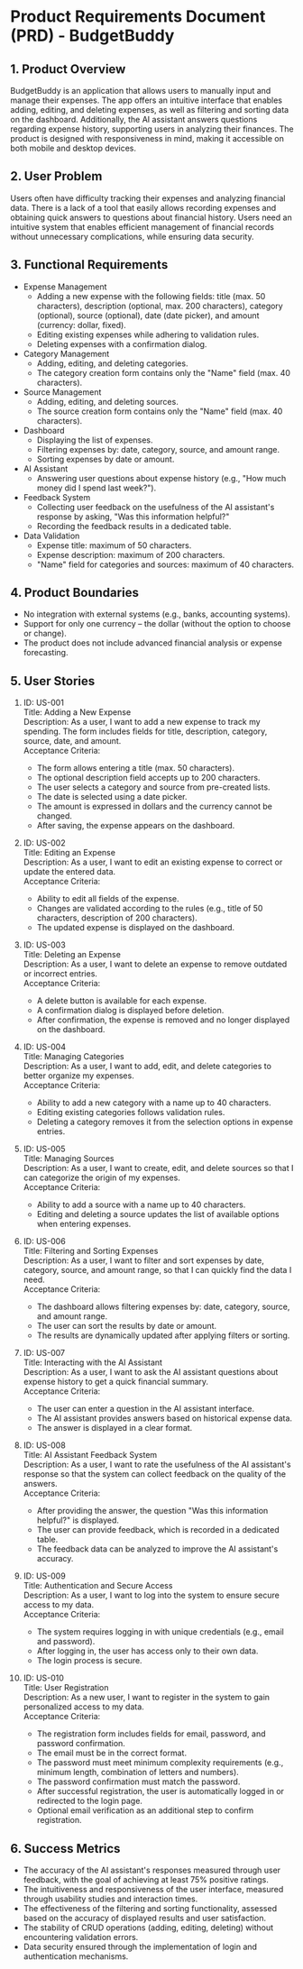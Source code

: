 # Product Requirements Document (PRD) - BudgetBuddy

## 1. Product Overview

BudgetBuddy is an application that allows users to manually input and manage their expenses. The app offers an intuitive interface that enables adding, editing, and deleting expenses, as well as filtering and sorting data on the dashboard. Additionally, the AI assistant answers questions regarding expense history, supporting users in analyzing their finances. The product is designed with responsiveness in mind, making it accessible on both mobile and desktop devices.

## 2. User Problem

Users often have difficulty tracking their expenses and analyzing financial data. There is a lack of a tool that easily allows recording expenses and obtaining quick answers to questions about financial history. Users need an intuitive system that enables efficient management of financial records without unnecessary complications, while ensuring data security.

## 3. Functional Requirements

- Expense Management
  - Adding a new expense with the following fields: title (max. 50 characters), description (optional, max. 200 characters), category (optional), source (optional), date (date picker), and amount (currency: dollar, fixed).
  - Editing existing expenses while adhering to validation rules.
  - Deleting expenses with a confirmation dialog.
- Category Management
  - Adding, editing, and deleting categories.
  - The category creation form contains only the "Name" field (max. 40 characters).
- Source Management
  - Adding, editing, and deleting sources.
  - The source creation form contains only the "Name" field (max. 40 characters).
- Dashboard
  - Displaying the list of expenses.
  - Filtering expenses by: date, category, source, and amount range.
  - Sorting expenses by date or amount.
- AI Assistant
  - Answering user questions about expense history (e.g., "How much money did I spend last week?").
- Feedback System
  - Collecting user feedback on the usefulness of the AI assistant's response by asking, "Was this information helpful?"
  - Recording the feedback results in a dedicated table.
- Data Validation
  - Expense title: maximum of 50 characters.
  - Expense description: maximum of 200 characters.
  - "Name" field for categories and sources: maximum of 40 characters.

## 4. Product Boundaries

- No integration with external systems (e.g., banks, accounting systems).
- Support for only one currency – the dollar (without the option to choose or change).
- The product does not include advanced financial analysis or expense forecasting.

## 5. User Stories

1. ID: US-001  
   Title: Adding a New Expense  
   Description: As a user, I want to add a new expense to track my spending. The form includes fields for title, description, category, source, date, and amount.  
   Acceptance Criteria:

   - The form allows entering a title (max. 50 characters).
   - The optional description field accepts up to 200 characters.
   - The user selects a category and source from pre-created lists.
   - The date is selected using a date picker.
   - The amount is expressed in dollars and the currency cannot be changed.
   - After saving, the expense appears on the dashboard.

2. ID: US-002  
   Title: Editing an Expense  
   Description: As a user, I want to edit an existing expense to correct or update the entered data.  
   Acceptance Criteria:

   - Ability to edit all fields of the expense.
   - Changes are validated according to the rules (e.g., title of 50 characters, description of 200 characters).
   - The updated expense is displayed on the dashboard.

3. ID: US-003  
   Title: Deleting an Expense  
   Description: As a user, I want to delete an expense to remove outdated or incorrect entries.  
   Acceptance Criteria:

   - A delete button is available for each expense.
   - A confirmation dialog is displayed before deletion.
   - After confirmation, the expense is removed and no longer displayed on the dashboard.

4. ID: US-004  
   Title: Managing Categories  
   Description: As a user, I want to add, edit, and delete categories to better organize my expenses.  
   Acceptance Criteria:

   - Ability to add a new category with a name up to 40 characters.
   - Editing existing categories follows validation rules.
   - Deleting a category removes it from the selection options in expense entries.

5. ID: US-005  
   Title: Managing Sources  
   Description: As a user, I want to create, edit, and delete sources so that I can categorize the origin of my expenses.  
   Acceptance Criteria:

   - Ability to add a source with a name up to 40 characters.
   - Editing and deleting a source updates the list of available options when entering expenses.

6. ID: US-006  
   Title: Filtering and Sorting Expenses  
   Description: As a user, I want to filter and sort expenses by date, category, source, and amount range, so that I can quickly find the data I need.  
   Acceptance Criteria:

   - The dashboard allows filtering expenses by: date, category, source, and amount range.
   - The user can sort the results by date or amount.
   - The results are dynamically updated after applying filters or sorting.

7. ID: US-007  
   Title: Interacting with the AI Assistant  
   Description: As a user, I want to ask the AI assistant questions about expense history to get a quick financial summary.  
   Acceptance Criteria:

   - The user can enter a question in the AI assistant interface.
   - The AI assistant provides answers based on historical expense data.
   - The answer is displayed in a clear format.

8. ID: US-008  
   Title: AI Assistant Feedback System  
   Description: As a user, I want to rate the usefulness of the AI assistant's response so that the system can collect feedback on the quality of the answers.  
   Acceptance Criteria:

   - After providing the answer, the question "Was this information helpful?" is displayed.
   - The user can provide feedback, which is recorded in a dedicated table.
   - The feedback data can be analyzed to improve the AI assistant's accuracy.

9. ID: US-009  
   Title: Authentication and Secure Access  
   Description: As a user, I want to log into the system to ensure secure access to my data.  
   Acceptance Criteria:

   - The system requires logging in with unique credentials (e.g., email and password).
   - After logging in, the user has access only to their own data.
   - The login process is secure.

10. ID: US-010  
    Title: User Registration  
    Description: As a new user, I want to register in the system to gain personalized access to my data.  
    Acceptance Criteria:
    - The registration form includes fields for email, password, and password confirmation.
    - The email must be in the correct format.
    - The password must meet minimum complexity requirements (e.g., minimum length, combination of letters and numbers).
    - The password confirmation must match the password.
    - After successful registration, the user is automatically logged in or redirected to the login page.
    - Optional email verification as an additional step to confirm registration.

## 6. Success Metrics

- The accuracy of the AI assistant's responses measured through user feedback, with the goal of achieving at least 75% positive ratings.
- The intuitiveness and responsiveness of the user interface, measured through usability studies and interaction times.
- The effectiveness of the filtering and sorting functionality, assessed based on the accuracy of displayed results and user satisfaction.
- The stability of CRUD operations (adding, editing, deleting) without encountering validation errors.
- Data security ensured through the implementation of login and authentication mechanisms.
